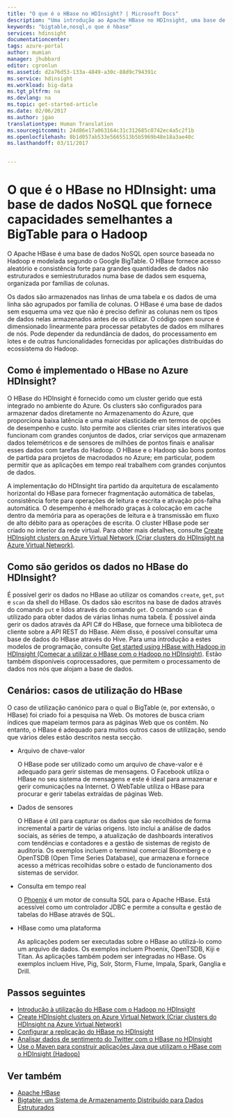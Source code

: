 ```yaml
---
title: "O que é o HBase no HDInsight? | Microsoft Docs"
description: "Uma introdução ao Apache HBase no HDInsight, uma base de dados NoSQL baseada no Hadoop. Saiba mais sobre casos de utilização e compare o HBase a outros clusters do Hadoop."
keywords: "bigtable,nosql,o que é hbase"
services: hdinsight
documentationcenter: 
tags: azure-portal
author: mumian
manager: jhubbard
editor: cgronlun
ms.assetid: d2a76d53-133a-4849-a30c-88d9c794391c
ms.service: hdinsight
ms.workload: big-data
ms.tgt_pltfrm: na
ms.devlang: na
ms.topic: get-started-article
ms.date: 02/06/2017
ms.author: jgao
translationtype: Human Translation
ms.sourcegitcommit: 24d86e17a063164c31c312685c0742ec4a5c2f1b
ms.openlocfilehash: 8b1d057ab533e5665513b5b5969b48e18a3ae40c
ms.lasthandoff: 03/11/2017


---
```

# <a name="what-is-hbase-in-hdinsight-a-nosql-database-that-provides-bigtable-like-capabilities-for-hadoop"></a>O que é o HBase no HDInsight: uma base de dados NoSQL que fornece capacidades semelhantes a BigTable para o Hadoop
O Apache HBase é uma base de dados NoSQL open source baseada no Hadoop e modelada segundo o Google BigTable. O HBase fornece acesso aleatório e consistência forte para grandes quantidades de dados não estruturados e semiestruturados numa base de dados sem esquema, organizada por famílias de colunas.

Os dados são armazenados nas linhas de uma tabela e os dados de uma linha são agrupados por família de colunas. O HBase é uma base de dados sem esquema uma vez que não é preciso definir as colunas nem os tipos de dados nelas armazenados antes de os utilizar. O código open source é dimensionado linearmente para processar petabytes de dados em milhares de nós. Pode depender da redundância de dados, do processamento em lotes e de outras funcionalidades fornecidas por aplicações distribuídas do ecossistema do Hadoop.

## <a name="how-is-hbase-implemented-in-azure-hdinsight"></a>Como é implementado o HBase no Azure HDInsight?
O HBase do HDInsight é fornecido como um cluster gerido que está integrado no ambiente do Azure. Os clusters são configurados para armazenar dados diretamente no Armazenamento do Azure, que proporciona baixa latência e uma maior elasticidade em termos de opções de desempenho e custo. Isto permite aos clientes criar sites interativos que funcionam com grandes conjuntos de dados, criar serviços que armazenam dados telemétricos e de sensores de milhões de pontos finais e analisar esses dados com tarefas do Hadoop. O HBase e o Hadoop são bons pontos de partida para projetos de macrodados no Azure; em particular, podem permitir que as aplicações em tempo real trabalhem com grandes conjuntos de dados.

A implementação do HDInsight tira partido da arquitetura de escalamento horizontal do HBase para fornecer fragmentação automática de tabelas, consistência forte para operações de leitura e escrita e ativação pós-falha automática. O desempenho é melhorado graças à colocação em cache dentro da memória para as operações de leitura e à transmissão em fluxo de alto débito para as operações de escrita. O cluster HBase pode ser criado no interior da rede virtual. Para obter mais detalhes, consulte [Create HDInsight clusters on Azure Virtual Network (Criar clusters do HDInsight na Azure Virtual Network)][hbase-provision-vnet].

## <a name="how-is-data-managed-in-hdinsight-hbase"></a>Como são geridos os dados no HBase do HDInsight?
É possível gerir os dados no HBase ao utilizar os comandos `create`, `get`, `put` e `scan` da shell do HBase. Os dados são escritos na base de dados através do comando `put` e lidos através do comando `get`. O comando `scan` é utilizado para obter dados de várias linhas numa tabela. É possível ainda gerir os dados através da API C# do HBase, que fornece uma biblioteca de cliente sobre a API REST do HBase. Além disso, é possível consultar uma base de dados do HBase através do Hive. Para uma introdução a estes modelos de programação, consulte [Get started using HBase with Hadoop in HDInsight (Começar a utilizar o HBase com o Hadoop no HDInsight)][hbase-get-started]. Estão também disponíveis coprocessadores, que permitem o processamento de dados nos nós que alojam a base de dados.

## <a name="scenarios-use-cases-for-hbase"></a>Cenários: casos de utilização do HBase
O caso de utilização canónico para o qual o BigTable (e, por extensão, o HBase) foi criado foi a pesquisa na Web. Os motores de busca criam índices que mapeiam termos para as páginas Web que os contêm. No entanto, o HBase é adequado para muitos outros casos de utilização, sendo que vários deles estão descritos nesta secção.

* Arquivo de chave-valor
  
    O HBase pode ser utilizado como um arquivo de chave-valor e é adequado para gerir sistemas de mensagens. O Facebook utiliza o HBase no seu sistema de mensagens e este é ideal para armazenar e gerir comunicações na Internet. O WebTable utiliza o HBase para procurar e gerir tabelas extraídas de páginas Web.
* Dados de sensores
  
    O HBase é útil para capturar os dados que são recolhidos de forma incremental a partir de várias origens. Isto inclui a análise de dados sociais, as séries de tempo, a atualização de dashboards interativos com tendências e contadores e a gestão de sistemas de registo de auditoria. Os exemplos incluem o terminal comercial Bloomberg e o OpenTSDB (Open Time Series Database), que armazena e fornece acesso a métricas recolhidas sobre o estado de funcionamento dos sistemas de servidor.
* Consulta em tempo real
  
    O [Phoenix](http://phoenix.apache.org/) é um motor de consulta SQL para o Apache HBase. Está acessível como um controlador JDBC e permite a consulta e gestão de tabelas do HBase através de SQL.
* HBase como uma plataforma
  
    As aplicações podem ser executadas sobre o HBase ao utilizá-lo como um arquivo de dados. Os exemplos incluem Phoenix, OpenTSDB, Kiji e Titan. As aplicações também podem ser integradas no HBase. Os exemplos incluem Hive, Pig, Solr, Storm, Flume, Impala, Spark, Ganglia e Drill.

## <a name="next-steps"></a>Passos seguintes
* [Introdução à utilização do HBase com o Hadoop no HDInsight][hbase-get-started]
* [Create HDInsight clusters on Azure Virtual Network (Criar clusters do HDInsight na Azure Virtual Network)][hbase-provision-vnet]
* [Configurar a replicação do HBase no HDInsight](hdinsight-hbase-replication.md)
* [Analisar dados de sentimento do Twitter com o HBase no HDInsight][hbase-twitter-sentiment]
* [Use o Maven para construir aplicações Java que utilizam o HBase com o HDInsight (Hadoop)][hbase-build-java-maven]

## <a name="see-also"></a>Ver também
* [Apache HBase](https://hbase.apache.org/)
* [Bigtable: um Sistema de Armazenamento Distribuído para Dados Estruturados](http://research.google.com/archive/bigtable.html)

[hbase-provision-vnet]: hdinsight-hbase-provision-vnet.md

[hbase-twitter-sentiment]: hdinsight-hbase-analyze-twitter-sentiment.md

[hbase-build-java-maven]: hdinsight-hbase-build-java-maven.md

[hdinsight-use-hive]: hdinsight-use-hive.md

[hdinsight-storage]: ../hdinsight-hadoop-use-blob-storage.md

[hbase-get-started]: http://azure.microsoft.com/documentation/articles/hdinsight-hbase-get-started/

[azure-purchase-options]: http://azure.microsoft.com/pricing/purchase-options/
[azure-member-offers]: http://azure.microsoft.com/pricing/member-offers/
[azure-free-trial]: http://azure.microsoft.com/pricing/free-trial/
[azure-management-portal]: https://portal.azure.com/
[azure-create-storageaccount]: ../storage-create-storage-account.md

[apache-hadoop]: http://hadoop.apache.org/

